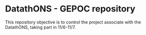 # DatathONS - GEPOC repository

This repository objective is to control the project associate with the DatathONS, taking part in 11/6-11/7. 
